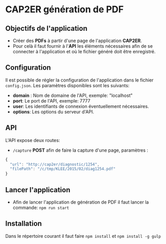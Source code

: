 CAP2ER génération de PDF
========================

## Objectifs de l'application

- Créer des **PDFs** à partir d'une page de l'application **CAP2ER**.
- Pour celà il faut fournir à l'**API** les éléments nécessaires afin de se connecter à l'application et où le fichier généré doit être enregistré.

## Configuration

Il est possible de régler la configuration de l'application dans le fichier `config.json`. Les paramètres disponibles sont les suivants:
- **domain** : Nom de domaine de l'API, exemple: "localhost"
- **port**: Le port de l'API, exemple: 7777
- **user**: Les identifiants de connexion éventuellement nécessaires.
- **options**: Les options du serveur d'API.

## API
L'API expose deux routes:
- `/capture` **POST** afin de faire la capture d'une page, paramètres : 

```javascript
{
  "url": "http://cap2er/diagnostic/1254",
  "filePath": "/c/tmp/KLEE/2015/02/diag1254.pdf"
}

```

## Lancer l'application

- Afin de lancer l'application de génération de PDF il faut lancer la commande: `npm run start`

## Installation

Dans le répertoire courant il faut faire `npm install` et `npm install -g gulp`